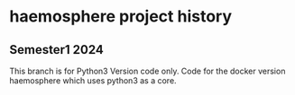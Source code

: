 # haemosphere project history

## Semester1 2024
This branch is for Python3 Version code only. Code for the docker version haemosphere which uses python3 as a core.
